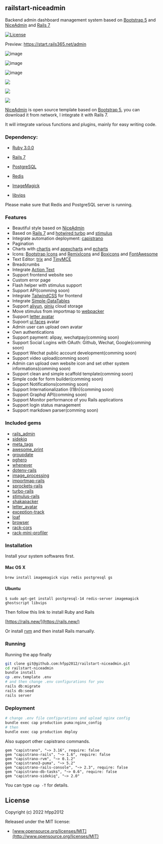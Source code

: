 ## railstart-niceadmin

Backend admin dashboard management system based on [Bootstrap 5](https://getbootstrap.com/) and [NiceAdmin](https://bootstrapmade.com/nice-admin-bootstrap-admin-html-template/) and [Rails 7](https://rubyonrails.org/)

[![License](http://img.shields.io/badge/license-MIT-green.svg?style=flat)](https://github.com/hfpp2012/railstart-niceadmin/blob/master/LICENSE)

Preview: https://start.rails365.net/admin

![image](https://user-images.githubusercontent.com/740643/154393273-9d8a5dc2-99e6-406b-8a11-be0504bb0316.png)

![image](https://user-images.githubusercontent.com/740643/154393508-be8fd9e1-0754-4b6e-92da-448705eb4f58.png)

![image](https://user-images.githubusercontent.com/740643/154393554-c373b51f-0467-4b58-99a7-cce14082fd99.png)

![](https://l.ruby-china.com/photo/hfpp2012/97b44b5b-c287-416b-99ef-be444a9316ba.png!large)

![](https://l.ruby-china.com/photo/hfpp2012/4cf38d96-83cd-4baa-867e-5b25a3d15380.png!large)

![](https://l.ruby-china.com/photo/hfpp2012/78d91be4-b163-4513-9da6-1901c303dbb1.png!large)

[NiceAdmin](https://bootstrapmade.com/nice-admin-bootstrap-admin-html-template/) is open source template based on [Bootstrap 5](https://getbootstrap.com/), you can download it from network, I integrate it with Rails 7.

It will integrate various functions and plugins, mainly for easy writing code.

### Dependency:

- [Ruby 3.0.0](https://www.ruby-lang.org/)

- [Rails 7](https://rubyonrails.org/)

- [PostgreSQL](https://www.postgresql.org/)

- [Redis](https://redis.io/)

- [ImageMagick](https://imagemagick.org/index.php)

- [libvips](https://github.com/libvips/libvips)

Please make sure that Redis and PostgreSQL server is running.

### Features

- Beautiful style based on [NiceAdmin](https://bootstrapmade.com/nice-admin-bootstrap-admin-html-template/)
- Based on [Rails 7](https://rubyonrails.org/) and [hotwired turbo](https://turbo.hotwired.dev/) and [stimulus](https://stimulus.hotwired.dev/)
- Integrate automation deployment: [capistrano](https://github.com/capistrano/capistrano)
- Pagination
- Charts with [chartjs](https://www.chartjs.org/) and [apexcharts](https://apexcharts.com/) and [echarts](https://echarts.apache.org/zh/index.html)
- Icons: [Bootstrap Icons](https://icons.getbootstrap.com/) and [RemixIcons](https://remixicon.com/) and [Boxicons](https://boxicons.com/) and [FontAwesome](https://fontawesome.com/)
- Text Editor: [trix](https://github.com/basecamp/trix) and [TinyMCE](https://www.tiny.cloud/)
- Breadcrumbs
- Integrate [Action Text](https://guides.rubyonrails.org/action_text_overview.html)
- Support frontend website seo
- Custom error page
- Flash helper with stimulus support
- Support API(comming soon)
- Integrate [TailwindCSS](https://tailwindcss.com/) for frontend
- Integrate [Simple-DataTables](https://github.com/fiduswriter/Simple-DataTables)
- Support [aliyun](https://github.com/huacnlee/activestorage-aliyun), [qiniu](https://rubygems.org/gems/activestorage_qiniu) cloud storage
- Move stimulus from importmap to [webpacker](https://github.com/shakacode/shakapacker)
- Support [letter avatar](https://github.com/ksz2k/letter_avatar)
- Supoort [ui faces](https://www.uifaces.co/) avatar
- Admin user can upload own avatar
- Own authentications
- Support payment: alipay, wechatpay(comming soon)
- Support Social Logins with OAuth: Github, Wechat, Google(comming soon)
- Support Wechat public account development(comming soon)
- Support video upload(comming soon)
- Admin can upload own website icon and set other system informations(comming soon)
- Support clean and simple scaffold template(comming soon)
- Simple code for form builder(comming soon)
- Support Notifications(comming soon)
- Support Internationalization (I18n)(comming soon)
- Support Graphql API(comming soon)
- Support Monitor performance of you Rails applications
- Support login status management
- Support markdown parser(comming soon)

### Included gems

- [rails_admin](https://github.com/railsadminteam/rails_admin)
- [sidekiq](https://github.com/mperham/sidekiq)
- [meta_tags](https://github.com/kpumuk/meta-tags)
- [awesome_print](https://github.com/awesome-print/awesome_print)
- [groupdate](https://github.com/ankane/groupdate)
- [pghero](https://github.com/ankane/pghero)
- [whenever](https://github.com/javan/whenever)
- [dotenv-rails](https://github.com/bkeepers/dotenv)
- [image_processing](https://github.com/janko/image_processing)
- [importmap-rails](https://github.com/rails/importmap-rails)
- [sprockets-rails](https://github.com/rails/sprockets-rails)
- [turbo-rails](https://github.com/hotwired/turbo-rails)
- [stimulus-rails](https://github.com/hotwired/stimulus-rails)
- [shakapacker](https://github.com/shakacode/shakapacker)
- [letter_avatar](https://github.com/ksz2k/letter_avatar)
- [exception-track](https://rubygems.org/gems/exception-track)
- [loaf](https://rubygems.org/gems/loaf)
- [browser](https://rubygems.org/gems/browser)
- [rack-cors](https://rubygems.org/gems/rack-cors)
- [rack-mini-profiler](https://rubygems.org/gems/rack-mini-profiler)

### Installation

Install your system softwares first.

#### Mac OS X

```
brew install imagemagick vips redis postgresql gs
```

#### Ubuntu

```
$ sudo apt-get install postgresql-14 redis-server imagemagick ghostscript libvips
```

Then follow this link to install Ruby and Rails

[https://rails.new/](https://rails.new/)

Or install [rvm](https://rvm.io/) and then install Rails manually.

### Running

Running the app finally

```bash
git clone git@github.com:hfpp2012/railstart-niceadmin.git
cd railstart-niceadmin
bundle install
cp .env.template .env
# and then change .env configurations for you
rails db:migrate
rails db:seed
rails server
```

### Deployment

```bash
# change .env file configurations and upload nginx config
bundle exec cap production puma:nginx_config
# then
bundle exec cap production deploy
```

Also support other capistrano commands.

```
gem "capistrano", "~> 3.16", require: false
gem "capistrano-rails", "~> 1.6", require: false
gem "capistrano-rvm", "~> 0.1.2"
gem "capistrano3-puma", "~> 5.2"
gem "capistrano-rails-console", "~> 2.3", require: false
gem "capistrano-db-tasks", "~> 0.6", require: false
gem "capistrano-sidekiq", "~> 2.0"
```

You can type `cap -T` for details.

## License

Copyright (c) 2022 hfpp2012

Released under the MIT license:

- [www.opensource.org/licenses/MIT](http://www.opensource.org/licenses/MIT)
